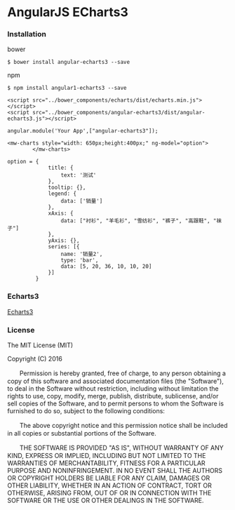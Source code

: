 # AngularJS ECharts3


### Installation

bower

```
$ bower install angular-echarts3 --save
```

npm

```
$ npm install angular1-echarts3 --save
```

```
<script src="../bower_components/echarts/dist/echarts.min.js"></script>
<script src="../bower_components/angular-echarts3/dist/angular-echarts3.js"></script>
```

```
angular.module('Your App',["angular-echarts3"]);
```

```
<mw-charts style="width: 650px;height:400px;" ng-model="option">
        </mw-charts>
```

``` 
option = {
             title: {
                 text: '测试'
             },
             tooltip: {},
             legend: {
                 data: ['销量']
             },
             xAxis: {
                 data: ["衬衫", "羊毛衫", "雪纺衫", "裤子", "高跟鞋", "袜子"]
             },
             yAxis: {},
             series: [{
                 name: '销量2',
                 type: 'bar',
                 data: [5, 20, 36, 10, 10, 20]
             }]
         }
```



### Echarts3

[Echarts3](http://echarts.baidu.com/)

### License

The MIT License (MIT)

Copyright (C) 2016

　　Permission is hereby granted, free of charge, to any person obtaining a copy of this software and associated documentation files (the "Software"), to deal in the Software without restriction, including without limitation the rights to use, copy, modify, merge, publish, distribute, sublicense, and/or sell copies of the Software, and to permit persons to whom the Software is furnished to do so, subject to the following conditions:
      
　　The above copyright notice and this permission notice shall be included in all copies or substantial portions of the Software.
      
　　THE SOFTWARE IS PROVIDED "AS IS", WITHOUT WARRANTY OF ANY KIND, EXPRESS OR IMPLIED, INCLUDING BUT NOT LIMITED TO THE WARRANTIES OF MERCHANTABILITY, FITNESS FOR A PARTICULAR PURPOSE AND NONINFRINGEMENT. IN NO EVENT SHALL THE AUTHORS OR COPYRIGHT HOLDERS BE LIABLE FOR ANY CLAIM, DAMAGES OR OTHER LIABILITY, WHETHER IN AN ACTION OF CONTRACT, TORT OR OTHERWISE, ARISING FROM, OUT OF OR IN CONNECTION WITH THE SOFTWARE OR THE USE OR OTHER DEALINGS IN THE SOFTWARE.
